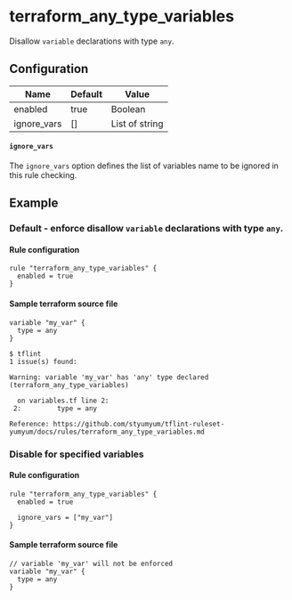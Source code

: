 # terraform_any_type_variables

Disallow `variable` declarations with type `any`.

## Configuration

| Name        | Default | Value          |
|-------------|---------|----------------|
| enabled     | true    | Boolean        |
| ignore_vars | []      | List of string |

#### `ignore_vars`

The `ignore_vars` option defines the list of variables name to be ignored in this
rule checking.

## Example

### Default - enforce disallow `variable` declarations with type `any`.

#### Rule configuration

```hcl
rule "terraform_any_type_variables" {
  enabled = true
}
```

#### Sample terraform source file

```hcl
variable "my_var" {
  type = any
}
```

```
$ tflint
1 issue(s) found:

Warning: variable 'my_var' has 'any' type declared (terraform_any_type_variables)

  on variables.tf line 2:
 2:         type = any

Reference: https://github.com/styumyum/tflint-ruleset-yumyum/docs/rules/terraform_any_type_variables.md
```


### Disable for specified variables

#### Rule configuration

```hcl
rule "terraform_any_type_variables" {
  enabled = true

  ignore_vars = ["my_var"]
}
```

#### Sample terraform source file

```hcl
// variable 'my_var' will not be enforced
variable "my_var" {
  type = any
}
```
